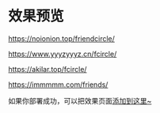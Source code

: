 # 效果预览

https://noionion.top/friendcircle/

https://www.yyyzyyyz.cn/fcircle/

https://akilar.top/fcircle/

https://immmmm.com/friends/



如果你部署成功，可以把效果页面[添加到这里~](https://github.com/Rock-Candy-Tea/hexo-circle-of-friends/issues/22)